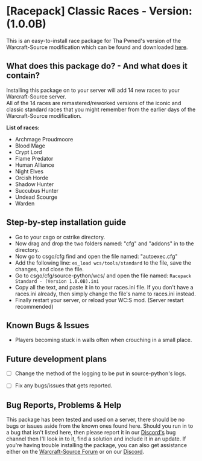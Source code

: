 # [Racepack] Classic Races - Version: (1.0.0B)
This is an easy-to-install race package for Tha Pwned's version of the Warcraft-Source modification which can be found and downloaded [here](https://github.com/ThaPwned/WCS).


## What does this package do? - And what does it contain?
Installing this package on to your server will add 14 new races to your Warcraft-Source server.  
All of the 14 races are remastered/reworked versions of the iconic and classic standard races that you might remember from the earlier days of the Warcraft-Source modification.

**List of races:**
- Archmage Proudmoore
- Blood Mage
- Crypt Lord
- Flame Predator
- Human Alliance
- Night Elves
- Orcish Horde
- Shadow Hunter
- Succubus Hunter
- Undead Scourge
- Warden


## Step-by-step installation guide
- Go to your csgo or cstrike directory.
- Now drag and drop the two folders named: "cfg" and "addons" in to the directory.
- Now go to csgo/cfg find and open the file named: "autoexec.cfg"
- Add the following line: ```es_load wcs/tools/standard``` to the file, save the changes, and close the file.
- Go to csgo/cfg/source-python/wcs/ and open the file named: ```Racepack Standard - (Version 1.0.0B).ini```
- Copy all the text, and paste it in to your races.ini file. If you don't have a races.ini already, then simply change the file's name to races.ini instead. 
- Finally restart your server, or reload your WC:S mod. (Server restart recommended)


## Known Bugs & Issues
- Players becoming stuck in walls often when crouching in a small place.


## Future development plans
- [ ] Change the method of the logging to be put in source-python's logs.
- [ ] Fix any bugs/issues that gets reported.


## Bug Reports, Problems & Help
This package has been tested and used on a server, there should be no bugs or issues aside from the known ones found here.
Should you run in to a bug that isn't listed here, then please report it in our [Discord's](https://discord.gg/2DnAXkF) bug channel then I'll look in to it, find a solution and include it in an update.
If you're having trouble installing the package, you can also get assistance either on the [Warcraft-Source Forum](http://warcraft-source.com/) or on our [Discord](https://discord.gg/2DnAXkF).
